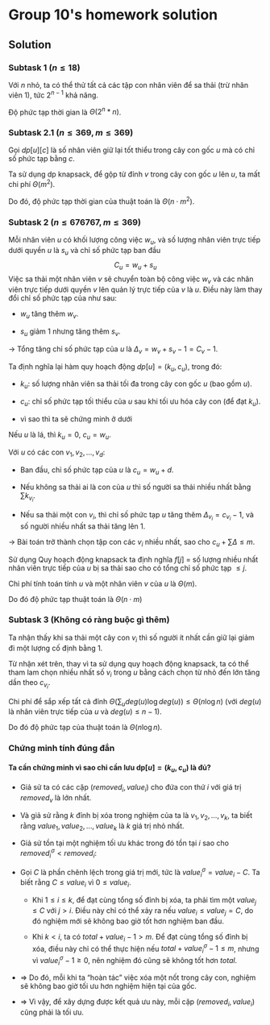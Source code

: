 
# Group 10's homework solution


## Solution

### Subtask 1 ($n \le 18$)
Với $n$ nhỏ, ta có thể thử tất cả các tập con nhân viên để sa thải (trừ nhân viên 1), tức $2^{n-1}$ khả năng. 

Độ phức tạp thời gian là $\Theta(2^n * n)$.


### Subtask 2.1 $(n \le 369, m \le 369)$

Gọi $\textit{dp}[u][c]$ là số nhân viên giữ lại tốt thiểu trong cây con gốc $u$ mà có chỉ số phức tạp bằng $c$.

Ta sử dụng dp knapsack, để gộp từ đỉnh $v$ trong cây con gốc $u$ lên $u$, ta mất chi phí $\Theta(m^2)$. 

Do đó, độ phức tạp thời gian của thuật toán là $\Theta(n \cdot m^2)$.

### Subtask 2 $(n \le 676767, m \le 369)$

Mỗi nhân viên $u$ có khối lượng công việc $w_u$, và số lượng nhân viên trực tiếp dưới quyền $u$ là $s_u$ và chỉ số phức tạp ban đầu 
$$C_u = w_u + s_u $$
Việc sa thải một nhân viên $v$ sẽ chuyển toàn bộ công việc $w_v$ và các nhân viên trực tiếp dưới quyền $v$ lên quản lý trực tiếp của $v$ là $u$. Điều này làm thay đổi chỉ số phức tạp của như sau:

- $w_u$ tăng thêm $w_v$.

- $s_u$ giảm 1 nhưng tăng thêm $s_v$.

$\rightarrow$ Tổng tăng chỉ số phức tạp của $u$ là $\Delta_v = w_v + s_v - 1 = C_v - 1$.

Ta định nghĩa lại hàm quy hoạch động $\textit{dp}[u] = (k_u, c_u)$, trong đó:

- $k_u$: số lượng nhân viên sa thải tối đa trong cây con gốc $u$ (bao gồm $u$).

- $c_u$: chỉ số phức tạp tối thiểu của $u$ sau khi tối ưu hóa cây con (để đạt $k_u$).

- vì sao thì ta sẽ chứng minh ở dưới

Nếu $u$ là lá, thì $k_u = 0$, $c_u = w_u$.

Với $u$ có các con $v_1, v_2, \dots, v_d$:

- Ban đầu, chỉ số phức tạp của $u$ là $c_u = w_u + d$.

- Nếu không sa thải ai là con của $u$ thì số người sa thải nhiều nhất bằng $\sum k_{v_i}$.

- Nếu sa thải một con $v_i$, thì chỉ số phức tạp $u$ tăng thêm $\Delta_{v_i} = c_{v_i} - 1$, và số người nhiều nhất sa thải tăng lên $1$.

$\rightarrow$ Bài toán trở thành chọn tập con các $v_i$ nhiều nhất, sao cho $c_u + \sum \Delta \le m$.

Sử dụng Quy hoạch động knapsack ta định nghĩa $f[j]$ = số lượng nhiều nhất nhân viên trực tiếp của $u$ bị sa thải sao cho có tổng chỉ số phức tạp $\le j$.

Chi phí tính toán tính $u$ và một nhân viên $v$ của $u$ là $\Theta(m)$.

Do đó độ phức tạp thuật toán là $\Theta(n \cdot m)$

### Subtask 3 (Không có ràng buộc gì thêm)

Ta nhận thấy khi sa thải một cây con $v_i$ thì số người ít nhất cần giữ lại giảm đi một lượng cố định bằng $1$. 

Từ nhận xét trên, thay vì ta sử dụng quy hoạch động knapsack, ta có thể tham lam chọn nhiều nhất số $v_i$ trong $u$ bằng cách chọn từ nhỏ đến lớn tăng dần theo $c_{v_i}$.

Chi phí để sắp xếp tất cả đỉnh $\Theta(\sum_u deg(u) \log deg(u)) \le \Theta(n \log n)$ (với $deg(u)$ là nhân viên trực tiếp của $u$ và $deg(u) \le n - 1$).

Do đó độ phức tạp của thuật toán là $\Theta(n \log n)$.

### Chứng minh tính đúng đắn


#### Ta cần chứng minh vì sao chỉ cần lưu $\text{dp}[u] = (k_u, c_u)$ là đủ?

- Giả sử ta có các cặp $(removed_i, value_i)$ cho đứa con thứ $i$ với giá trị $removed_v$ là lớn nhất.  

- Và giả sử rằng $k$ đỉnh bị xóa trong nghiệm của ta là $v_1, v_2, \ldots, v_k$, ta biết rằng $value_1, value_2, \ldots, value_k$ là $k$ giá trị nhỏ nhất.  

- Giả sử tồn tại một nghiệm tối ưu khác trong đó tồn tại $i$ sao cho $removed^{\sigma}_i < removed_i$:  

- Gọi $C$ là phần chênh lệch trong giá trị mới, tức là $value^{\sigma}_i = value_i - C$. Ta biết rằng $C \le value_i$ vì $0 \le value_i$.  

	- Khi $1 \le i \le k$, để đạt cùng tổng số đỉnh bị xóa, ta phải tìm một $value_j \le C$ với $j > i$. Điều này chỉ có thể xảy ra nếu $value_i \le value_j = C$, do đó nghiệm mới sẽ không bao giờ tốt hơn nghiệm ban đầu.
	
	- Khi $k < i$, ta có $total + value_i - 1 > m$. Để đạt cùng tổng số đỉnh bị xóa, điều này chỉ có thể thực hiện nếu $total + value^{\sigma}_i - 1 \le m$, nhưng vì $value^{\sigma}_i - 1 \ge 0$, nên nghiệm đó cũng sẽ không tốt hơn $total$.  
- ⇒ Do đó, mỗi khi ta “hoàn tác” việc xóa một nốt trong cây con, nghiệm sẽ không bao giờ tối ưu hơn nghiệm hiện tại của gốc.  
- ⇒ Vì vậy, để xây dựng được kết quả ưu này, mỗi cặp $(removed_i, value_i)$ cũng phải là tối ưu.